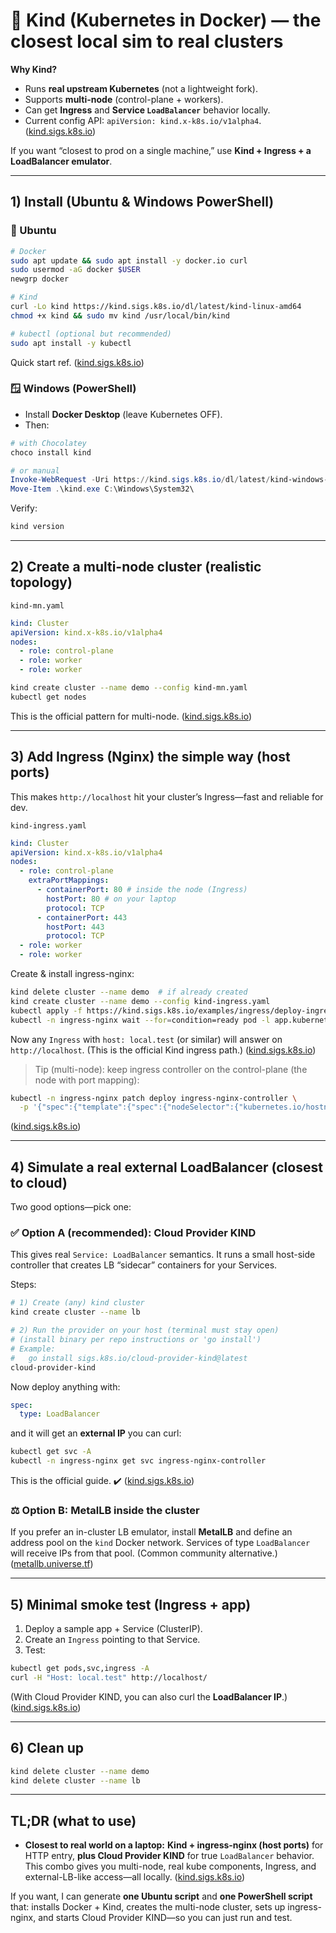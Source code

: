 # 🧱 Kind (Kubernetes in Docker) — the closest local sim to real clusters

**Why Kind?**

- Runs **real upstream Kubernetes** (not a lightweight fork).
- Supports **multi-node** (control-plane + workers).
- Can get **Ingress** and **Service `LoadBalancer`** behavior locally.
- Current config API: `apiVersion: kind.x-k8s.io/v1alpha4`. ([kind.sigs.k8s.io][1])

If you want “closest to prod on a single machine,” use **Kind + Ingress + a LoadBalancer emulator**.

---

## 1) Install (Ubuntu & Windows PowerShell)

### 🐧 Ubuntu

```bash
# Docker
sudo apt update && sudo apt install -y docker.io curl
sudo usermod -aG docker $USER
newgrp docker

# Kind
curl -Lo kind https://kind.sigs.k8s.io/dl/latest/kind-linux-amd64
chmod +x kind && sudo mv kind /usr/local/bin/kind

# kubectl (optional but recommended)
sudo apt install -y kubectl
```

Quick start ref. ([kind.sigs.k8s.io][2])

### 🪟 Windows (PowerShell)

- Install **Docker Desktop** (leave Kubernetes OFF).
- Then:

```powershell
# with Chocolatey
choco install kind

# or manual
Invoke-WebRequest -Uri https://kind.sigs.k8s.io/dl/latest/kind-windows-amd64 -OutFile kind.exe
Move-Item .\kind.exe C:\Windows\System32\
```

Verify:

```bash
kind version
```

---

## 2) Create a **multi-node** cluster (realistic topology)

`kind-mn.yaml`

```yaml
kind: Cluster
apiVersion: kind.x-k8s.io/v1alpha4
nodes:
  - role: control-plane
  - role: worker
  - role: worker
```

```bash
kind create cluster --name demo --config kind-mn.yaml
kubectl get nodes
```

This is the official pattern for multi-node. ([kind.sigs.k8s.io][1])

---

## 3) Add **Ingress** (Nginx) the simple way (host ports)

This makes `http://localhost` hit your cluster’s Ingress—fast and reliable for dev.

`kind-ingress.yaml`

```yaml
kind: Cluster
apiVersion: kind.x-k8s.io/v1alpha4
nodes:
  - role: control-plane
    extraPortMappings:
      - containerPort: 80 # inside the node (Ingress)
        hostPort: 80 # on your laptop
        protocol: TCP
      - containerPort: 443
        hostPort: 443
        protocol: TCP
  - role: worker
  - role: worker
```

Create & install ingress-nginx:

```bash
kind delete cluster --name demo  # if already created
kind create cluster --name demo --config kind-ingress.yaml
kubectl apply -f https://kind.sigs.k8s.io/examples/ingress/deploy-ingress-nginx.yaml
kubectl -n ingress-nginx wait --for=condition=ready pod -l app.kubernetes.io/component=controller --timeout=90s
```

Now any `Ingress` with `host: local.test` (or similar) will answer on `http://localhost`. (This is the official Kind ingress path.) ([kind.sigs.k8s.io][3])

> Tip (multi-node): keep ingress controller on the control-plane (the node with port mapping):

```bash
kubectl -n ingress-nginx patch deploy ingress-nginx-controller \
  -p '{"spec":{"template":{"spec":{"nodeSelector":{"kubernetes.io/hostname":"kind-control-plane"}}}}}'
```

([kind.sigs.k8s.io][3])

---

## 4) Simulate a **real external LoadBalancer** (closest to cloud)

Two good options—pick one:

### ✅ Option A (recommended): **Cloud Provider KIND**

This gives real `Service: LoadBalancer` semantics. It runs a small host-side controller that creates LB “sidecar” containers for your Services.

Steps:

```bash
# 1) Create (any) kind cluster
kind create cluster --name lb

# 2) Run the provider on your host (terminal must stay open)
# (install binary per repo instructions or 'go install')
# Example:
#   go install sigs.k8s.io/cloud-provider-kind@latest
cloud-provider-kind
```

Now deploy anything with:

```yaml
spec:
  type: LoadBalancer
```

and it will get an **external IP** you can curl:

```bash
kubectl get svc -A
kubectl -n ingress-nginx get svc ingress-nginx-controller
```

This is the official guide. ✔️ ([kind.sigs.k8s.io][4])

### ⚖️ Option B: **MetalLB** inside the cluster

If you prefer an in-cluster LB emulator, install **MetalLB** and define an address pool on the `kind` Docker network. Services of type `LoadBalancer` will receive IPs from that pool. (Common community alternative.) ([metallb.universe.tf][5])

---

## 5) Minimal smoke test (Ingress + app)

1. Deploy a sample app + Service (ClusterIP).
2. Create an `Ingress` pointing to that Service.
3. Test:

```bash
kubectl get pods,svc,ingress -A
curl -H "Host: local.test" http://localhost/
```

(With Cloud Provider KIND, you can also curl the **LoadBalancer IP**.) ([kind.sigs.k8s.io][3])

---

## 6) Clean up

```bash
kind delete cluster --name demo
kind delete cluster --name lb
```

---

## TL;DR (what to use)

- **Closest to real world on a laptop:**
  **Kind + ingress-nginx (host ports)** for HTTP entry, **plus Cloud Provider KIND** for true `LoadBalancer` behavior.
  This combo gives you multi-node, real kube components, Ingress, and external-LB-like access—all locally. ([kind.sigs.k8s.io][1])

If you want, I can generate **one Ubuntu script** and **one PowerShell script** that: installs Docker + Kind, creates the multi-node cluster, sets up ingress-nginx, and starts Cloud Provider KIND—so you can just run and test.

[1]: https://kind.sigs.k8s.io/docs/user/configuration/?utm_source=chatgpt.com "kind – Configuration - Kubernetes"
[2]: https://kind.sigs.k8s.io/docs/user/quick-start/?utm_source=chatgpt.com "Quick Start - kind - Kubernetes"
[3]: https://kind.sigs.k8s.io/docs/user/ingress?utm_source=chatgpt.com "Ingress - kind - Kubernetes"
[4]: https://kind.sigs.k8s.io/docs/user/loadbalancer?utm_source=chatgpt.com "kind – LoadBalancer - Kubernetes"
[5]: https://metallb.universe.tf/installation/?utm_source=chatgpt.com "Installation :: MetalLB, bare metal load-balancer for Kubernetes"
